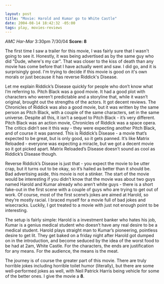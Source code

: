 ```yaml
--- 

layout: post
title: "Movie: Harold and Kumar go to White Castle"
date: 2004-08-14 18:42:32 -05:00
tags: play, movies-reviews
---
```

<em>AMC Har-Mar</em> 3:30pm 7/30/04
<strong>Score: 8</strong>

The first time I saw a trailer for this movie, I was fairly sure that I wasn't going to see it.  Honestly, it was being advertised as by the same guy who did "Dude, where's my car".  That was closer to the kiss of death than any movie has come before that I have actually went and saw.  I did go, and it is surprisingly good.  I'm trying to decide if this movie is good on it's own morals or just because it has reverse Riddick's Disease.

<!--more-->

Let me explain Riddick’s Disease quickly for people who don’t know what I’m referring to. Pitch Black was a good movie. It had a good plot with characters who weren’t predictable and a storyline that, while it wasn’t original, brought out the strengths of the actors. It got decent reviews. The Chronicles of Riddick was also a good movie, but it was written by the same person as Pitch Black, with a couple of the same characters, set in the same universe. Despite all this, it isn’t a sequel to Pitch Black - it’s very different. Pitch Black was an action movie, Chronicles of Riddick was a space opera. The critics didn’t see it this way - they were expecting another Pitch Black, and of course it was panned. This is Riddick’s Disease - a movie that’s expected to be great, but is only good, so it gets panned. It’s like Matrix Reloaded - everyone was expecting a miracle, but we got a decent movie so it got picked apart. Matrix Reloaded’s Disease doesn’t sound as cool as Riddick’s Disease though.

Reverse Riddick’s Disease is just that - you expect the movie to be utter crap, but it turns out to be okay, so it’s hailed as better than it should be. Bad advertising aside, this movie is not a stinker. The start of the movie would be interesting if you didn’t know that the movie was about two guys named Harold and Kumar already who aren’t white guys - there is a short fake-out in the first scene with a couple of guys who are trying to get out of work. Of course, most of the first scene’s jokes are aimed at Harold, so they’re mostly racial. I braced myself for a movie full of bad jokes and wisecracks. Luckily, I got treated to a movie with just not enough point to be interesting.

The setup is fairly simple: Harold is a investment banker who hates his job, Kumar is a genius medical student who doesn’t have any real desire to be a medical student. Harold plays straight man to Kumar’s pioneering, pointless desire to get lit. They get baked on a friday night after Harold got dumped on in the introduction, and become seduced by the idea of the worst food to be had at 2am, White Castle. For the characters, the ends are justification for any means. For the audience, the means is the meat.

The journey is of course the greater part of this movie. There are truly horrible jokes including horrible toilet humor (literally), but there are some well-performed jokes as well, with Neil Patrick Harris being vehicle for some of the better ones. I give the movie a <strong>8</strong>.
